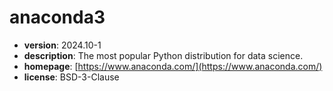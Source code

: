 # anaconda3

- **version**: 2024.10-1
- **description**: The most popular Python distribution for data science.
- **homepage**: [https://www.anaconda.com/](https://www.anaconda.com/)
- **license**: BSD-3-Clause

